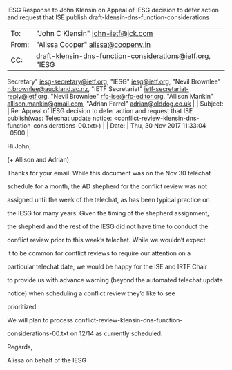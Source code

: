  
IESG Response to John Klensin on Appeal of IESG decision to defer action and request that ISE publish draft-klensin-dns-function-considerations 




|  |  |
| --- | --- |
| To: | "John C Klensin" <john-ietf@jck.com> |
| From: | "Alissa Cooper" <alissa@cooperw.in> |
| CC: |  draft-klensin-dns-function-considerations@ietf.org, "IESG 
 Secretary" <iesg-secretary@ietf.org>, "IESG" 
 <iesg@ietf.org>, "Nevil Brownlee" 
 <n.brownlee@auckland.ac.nz>, "IETF Secretariat" 
 <ietf-secretariat-reply@ietf.org>, "Nevil Brownlee" 
 <rfc-ise@rfc-editor.org>, "Allison Mankin" 
 <allison.mankin@gmail.com>, "Adrian Farrel" 
 <adrian@olddog.co.uk> |
| Subject: |  Re: Appeal of IESG decision to defer action and request that ISE 
 publish(was: Telechat update notice: 
 <conflict-review-klensin-dns-function-considerations-00.txt>) |
| Date: |  Thu, 30 Nov 2017 11:33:04 -0500 |





Hi John,  

  

 (+ Allison and Adrian)  

  

 Thanks for your email. While this document was on the Nov 30 telechat   

 schedule for a month, the AD shepherd for the conflict review was not   

 assigned until the week of the telechat, as has been typical practice on   

 the IESG for many years. Given the timing of the shepherd assignment,   

 the shepherd and the rest of the IESG did not have time to conduct the   

 conflict review prior to this week’s telechat. While we wouldn’t expect   

 it to be common for conflict reviews to require our attention on a   

 particular telechat date, we would be happy for the ISE and IRTF Chair   

 to provide us with advance warning (beyond the automated telechat update   

 notice) when scheduling a conflict review they’d like to see   

 prioritized.


We will plan to process conflict-review-klensin-dns-function-  

 considerations-00.txt on 12/14 as currently scheduled.  

  

 Regards,  

 Alissa on behalf of the IESG




 


 


 